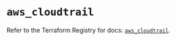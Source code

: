 # `aws_cloudtrail`

Refer to the Terraform Registry for docs: [`aws_cloudtrail`](https://registry.terraform.io/providers/hashicorp/aws/5.88.0/docs/resources/cloudtrail).
